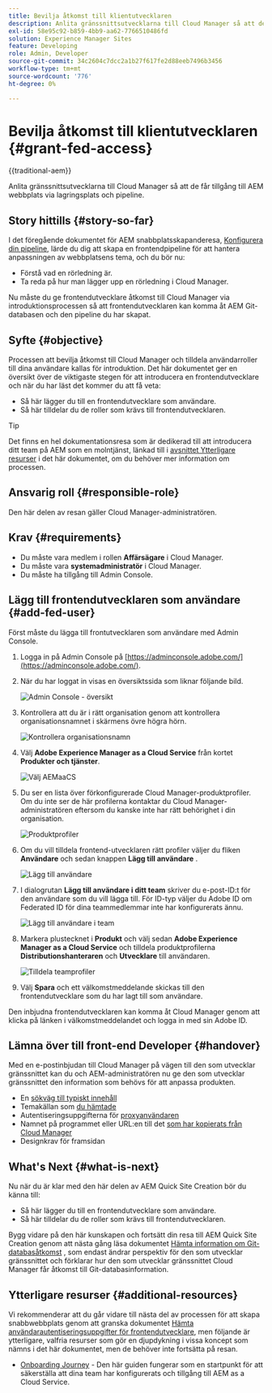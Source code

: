 ```yaml
---
title: Bevilja åtkomst till klientutvecklaren
description: Anlita gränssnittsutvecklarna till Cloud Manager så att de får tillgång till AEM webbplats via lagringsplats och pipeline.
exl-id: 58e95c92-b859-4bb9-aa62-7766510486fd
solution: Experience Manager Sites
feature: Developing
role: Admin, Developer
source-git-commit: 34c2604c7dcc2a1b27f617fe2d88eeb7496b3456
workflow-type: tm+mt
source-wordcount: '776'
ht-degree: 0%

---
```


# Bevilja åtkomst till klientutvecklaren {#grant-fed-access}

{{traditional-aem}}

Anlita gränssnittsutvecklarna till Cloud Manager så att de får tillgång till AEM webbplats via lagringsplats och pipeline.

## Story hittills {#story-so-far}

I det föregående dokumentet för AEM snabbplatsskapanderesa, [Konfigurera din pipeline](pipeline-setup.md), lärde du dig att skapa en frontendpipeline för att hantera anpassningen av webbplatsens tema, och du bör nu:

* Förstå vad en rörledning är.
* Ta reda på hur man lägger upp en rörledning i Cloud Manager.

Nu måste du ge frontendutvecklare åtkomst till Cloud Manager via introduktionsprocessen så att frontendutvecklaren kan komma åt AEM Git-databasen och den pipeline du har skapat.

## Syfte {#objective}

Processen att bevilja åtkomst till Cloud Manager och tilldela användarroller till dina användare kallas för introduktion. Det här dokumentet ger en översikt över de viktigaste stegen för att introducera en frontendutvecklare och när du har läst det kommer du att få veta:

* Så här lägger du till en frontendutvecklare som användare.
* Så här tilldelar du de roller som krävs till frontendutvecklaren.

>[!TIP]
>
>Det finns en hel dokumentationsresa som är dedikerad till att introducera ditt team på AEM som en molntjänst, länkad till i [avsnittet Ytterligare resurser](#additional-resources) i det här dokumentet, om du behöver mer information om processen.

## Ansvarig roll {#responsible-role}

Den här delen av resan gäller Cloud Manager-administratören.

## Krav {#requirements}

* Du måste vara medlem i rollen **Affärsägare** i Cloud Manager.
* Du måste vara **systemadministratör** i Cloud Manager.
* Du måste ha tillgång till Admin Console.

## Lägg till frontendutvecklaren som användare {#add-fed-user}

Först måste du lägga till frontutvecklaren som användare med Admin Console.

1. Logga in på Admin Console på [https://adminconsole.adobe.com/](https://adminconsole.adobe.com/).

1. När du har loggat in visas en översiktssida som liknar följande bild.

   ![Admin Console - översikt](assets/admin-console.png)

1. Kontrollera att du är i rätt organisation genom att kontrollera organisationsnamnet i skärmens övre högra hörn.

   ![Kontrollera organisationsnamn](assets/correct-org.png)

1. Välj **Adobe Experience Manager as a Cloud Service** från kortet **Produkter och tjänster**.

   ![Välj AEMaaCS](assets/select-aemaacs.png)

1. Du ser en lista över förkonfigurerade Cloud Manager-produktprofiler. Om du inte ser de här profilerna kontaktar du Cloud Manager-administratören eftersom du kanske inte har rätt behörighet i din organisation.

   ![Produktprofiler](assets/product-profiles.png)

1. Om du vill tilldela frontend-utvecklaren rätt profiler väljer du fliken **Användare** och sedan knappen **Lägg till användare** .

   ![Lägg till användare](assets/add-user.png)

1. I dialogrutan **Lägg till användare i ditt team** skriver du e-post-ID:t för den användare som du vill lägga till. För ID-typ väljer du Adobe ID om Federated ID för dina teammedlemmar inte har konfigurerats ännu.

   ![Lägg till användare i team](assets/add-to-team.png)

1. Markera plustecknet i **Produkt** och välj sedan **Adobe Experience Manager as a Cloud Service** och tilldela produktprofilerna **Distributionshanteraren** och **Utvecklare** till användaren.

   ![Tilldela teamprofiler](assets/assign-team.png)

1. Välj **Spara** och ett välkomstmeddelande skickas till den frontendutvecklare som du har lagt till som användare.

Den inbjudna frontendutvecklaren kan komma åt Cloud Manager genom att klicka på länken i välkomstmeddelandet och logga in med sin Adobe ID.

## Lämna över till front-end Developer {#handover}

Med en e-postinbjudan till Cloud Manager på vägen till den som utvecklar gränssnittet kan du och AEM-administratören nu ge den som utvecklar gränssnittet den information som behövs för att anpassa produkten.

* En [sökväg till typiskt innehåll](#example-page)
* Temakällan som [du hämtade](#download-theme)
* Autentiseringsuppgifterna för [proxyanvändaren](#proxy-user)
* Namnet på programmet eller URL:en till det [som har kopierats från Cloud Manager](pipeline-setup.md#login)
* Designkrav för framsidan

## What&#39;s Next {#what-is-next}

Nu när du är klar med den här delen av AEM Quick Site Creation bör du känna till:

* Så här lägger du till en frontendutvecklare som användare.
* Så här tilldelar du de roller som krävs till frontendutvecklaren.

Bygg vidare på den här kunskapen och fortsätt din resa till AEM Quick Site Creation genom att nästa gång läsa dokumentet [Hämta information om Git-databasåtkomst](retrieve-access.md) , som endast ändrar perspektiv för den som utvecklar gränssnittet och förklarar hur den som utvecklar gränssnittet Cloud Manager får åtkomst till Git-databasinformation.

## Ytterligare resurser {#additional-resources}

Vi rekommenderar att du går vidare till nästa del av processen för att skapa snabbwebbplats genom att granska dokumentet [Hämta användarautentiseringsuppgifter för frontendutvecklare](retrieve-access.md), men följande är ytterligare, valfria resurser som gör en djupdykning i vissa koncept som nämns i det här dokumentet, men de behöver inte fortsätta på resan.

* [Onboarding Journey](/help/journey-onboarding/overview.md) - Den här guiden fungerar som en startpunkt för att säkerställa att dina team har konfigurerats och tillgång till AEM as a Cloud Service.
